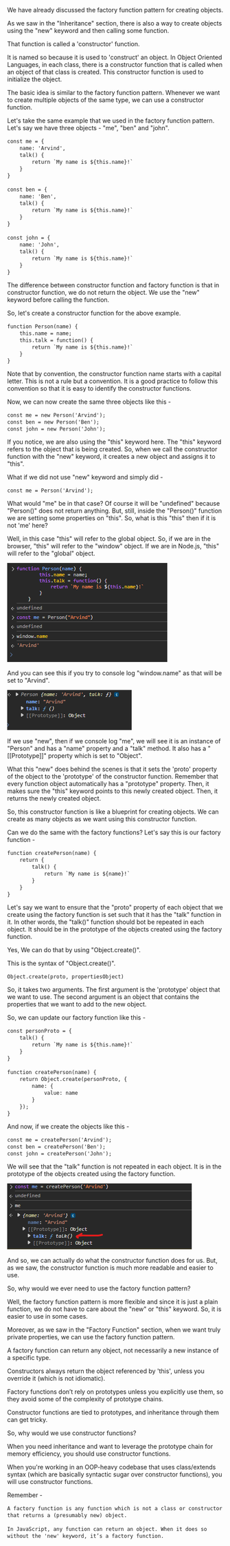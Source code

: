 We have already discussed the factory function pattern for creating objects.

As we saw in the "Inheritance" section, there is also a way to create objects using the "new" keyword and then calling some function.

That function is called a 'constructor' function.

It is named so because it is used to 'construct' an object. In Object Oriented Languages, in each class, there is a constructor function that is called when an object of that class is created. This constructor function is used to initialize the object.

The basic idea is similar to the factory function pattern. Whenever we want to create multiple objects of the same type, we can use a constructor function.

Let's take the same example that we used in the factory function pattern. Let's say we have three objects - "me", "ben" and "john".

    const me = {
        name: 'Arvind',
        talk() {
            return `My name is ${this.name}!`
        }
    }

    const ben = {
        name: 'Ben',
        talk() {
            return `My name is ${this.name}!`
        }
    }

    const john = {
        name: 'John',
        talk() {
            return `My name is ${this.name}!`
        }
    }

The difference between constructor function and factory function is that in constructor function, we do not return the object. We use the "new" keyword before calling the function.

So, let's create a constructor function for the above example.

    function Person(name) {
        this.name = name;
        this.talk = function() {
            return `My name is ${this.name}!`
        }
    }

Note that by convention, the constructor function name starts with a capital letter. This is not a rule but a convention. It is a good practice to follow this convention so that it is easy to identify the constructor functions.

Now, we can now create the same three objects like this -

    const me = new Person('Arvind');
    const ben = new Person('Ben');
    const john = new Person('John');

If you notice, we are also using the "this" keyword here. The "this" keyword refers to the object that is being created. So, when we call the constructor function with the "new" keyword, it creates a new object and assigns it to "this".

What if we did not use "new" keyword and simply did -

    const me = Person('Arvind');

What would "me" be in that case? Of course  it will be "undefined" because "Person()" does not return anything. But, still, inside the "Person()" function we are setting some properties on "this". So, what is this "this" then if it is not 'me' here?

Well, in this case "this" will refer to the global object. So, if we are in the browser, "this" will refer to the "window" object. If we are in Node.js, "this" will refer to the "global" object.

![alt text](image.png)

And you can see this if you try to console log "window.name" as that will be set to "Arvind".

![alt text](image-1.png)

If we use "new", then if we console log "me", we will see it is an instance of "Person" and has a "name" property and a "talk" method. It also has a "[[Prototype]]" property which is set to "Object".

What this "new" does behind the scenes is that it sets the 'proto' property of the object to the 'prototype' of the constructor function. Remember that every function object automatically has a "prototype" property. Then, it makes sure the "this" keyword points to this newly created object. Then, it returns the newly created object.

So, this constructor function is like a blueprint for creating objects. We can create as many objects as we want using this constructor function.

Can we do the same with the factory functions? Let's say this is our factory function -

    function createPerson(name) {
        return {
            talk() {
                return `My name is ${name}!`
            }
        }
    }

Let's say we want to ensure that the "proto" property of each object that we create using the factory function is set such that it has the "talk" function in it. In other words, the "talk()" function should bot be repeated in each object. It should be in the prototype of the objects created using the factory function.

Yes, We can do that by using "Object.create()". 

This is the syntax of "Object.create()".

    Object.create(proto, propertiesObject)

So, it takes two arguments. The first argument is the 'prototype' object that we want to use. The second argument is an object that contains the properties that we want to add to the new object.

So, we can update our factory function like this -

    const personProto = {
        talk() {
            return `My name is ${this.name}!`
        }
    }

    function createPerson(name) {
        return Object.create(personProto, {
            name: {
                value: name
            }
        });
    }

And now, if we create the objects like this -

    const me = createPerson('Arvind');
    const ben = createPerson('Ben');
    const john = createPerson('John');

We will see that the "talk" function is not repeated in each object. It is in the prototype of the objects created using the factory function.

![alt text](image-2.png)

And so, we can actually do what the constructor function does for us. But, as we saw, the constructor function is much more readable and easier to use.

So, why would we ever need to use the factory function pattern?

Well, the factory function pattern is more flexible and since it is just a plain function, we do not have to care about the "new" or "this" keyword. So, it is easier to use in some cases. 

Moreover, as we saw in the "Factory Function" section, when we want truly private properties, we can use the factory function pattern.

A factory function can return any object, not necessarily a new instance of a specific type.

Constructors always return the object referenced by 'this', unless you override it (which is not idiomatic).

Factory functions don’t rely on prototypes unless you explicitly use them, so they avoid some of the complexity of prototype chains.

Constructor functions are tied to prototypes, and inheritance through them can get tricky.

So, why would we use constructor functions?

When you need inheritance and want to leverage the prototype chain for memory efficiency, you should use constructor functions.

When you're working in an OOP-heavy codebase that uses class/extends syntax (which are basically syntactic sugar over constructor functions), you will use constructor functions.

Remember -

    A factory function is any function which is not a class or constructor that returns a (presumably new) object.
    
    In JavaScript, any function can return an object. When it does so without the 'new' keyword, it’s a factory function.